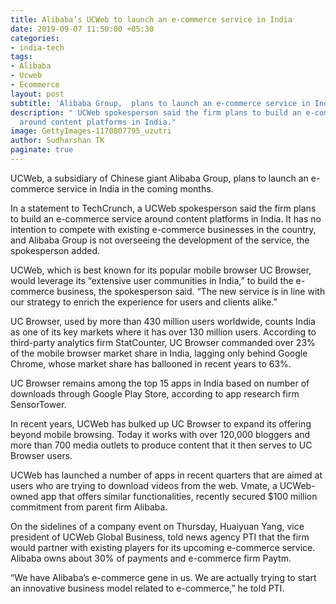 ```yaml
---
title: Alibaba’s UCWeb to launch an e-commerce service in India
date: 2019-09-07 11:50:00 +05:30
categories:
- india-tech
tags:
- Alibaba
- Ucweb
- Ecommerce
layout: post
subtitle: 'Alibaba Group,  plans to launch an e-commerce service in India '
description: " UCWeb spokesperson said the firm plans to build an e-commerce service
  around content platforms in India."
image: GettyImages-1170807795_uzutri
author: Sudharshan TK
paginate: true
---
```


UCWeb, a subsidiary of Chinese giant Alibaba Group,  plans to launch an e-commerce service in India in the coming months.

In a statement to TechCrunch, a UCWeb spokesperson said the firm plans to build an e-commerce service around content platforms in India. It has no intention to compete with existing e-commerce businesses in the country, and Alibaba Group is not overseeing the development of the service, the spokesperson added.

UCWeb, which is best known for its popular mobile browser UC Browser, would leverage its “extensive user communities in India,” to build the e-commerce business, the spokesperson said. “The new service is in line with our strategy to enrich the experience for users and clients alike.”

UC Browser, used by more than 430 million users worldwide, counts India as one of its key markets where it has over 130 million users. According to third-party analytics firm StatCounter, UC Browser commanded over 23% of the mobile browser market share in India, lagging only behind Google Chrome, whose market share has ballooned in recent years to 63%.

UC Browser remains among the top 15 apps in India based on number of downloads through Google Play Store, according to app research firm SensorTower.

In recent years, UCWeb has bulked up UC Browser to expand its offering beyond mobile browsing. Today it works with over 120,000 bloggers and more than 700 media outlets to produce content that it then serves to UC Browser users.

UCWeb has launched a number of apps in recent quarters that are aimed at users who are trying to download videos from the web. Vmate, a UCWeb-owned app that offers similar functionalities, recently secured $100 million commitment from parent firm Alibaba.

On the sidelines of a company event on Thursday, Huaiyuan Yang, vice president of UCWeb Global Business, told news agency PTI that the firm would partner with existing players for its upcoming e-commerce service. Alibaba owns about 30% of payments and e-commerce firm Paytm.

“We have Alibaba’s e-commerce gene in us. We are actually trying to start an innovative business model related to e-commerce,” he told PTI.
